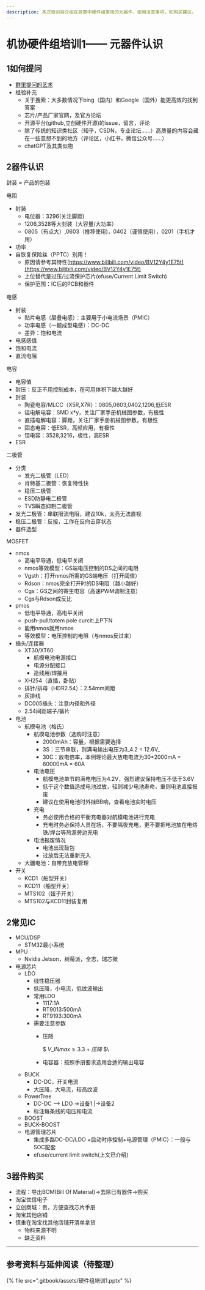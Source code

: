 ```yaml
---
description: 本次培训将介绍在竞赛中硬件组常用的元器件，使用注意事项，和购买建议。
---
```


# 机协硬件组培训1—— 元器件认识

## 1如何提问

* [群里提问的艺术](https://github.com/betaseeker/How-To-Ask-Questions)
* 经验补充
  * 关于搜索：大多数情况下bing（国内）和Google（国外）能更高效的找到答案
  * 芯片/产品厂家官网，及官方论坛
  * 开源平台(github,立创硬件开源)的issue，留言，评论
  * 除了传统的知识类社区（知乎，CSDN，专业论坛......）高质量的内容会藏在一些意想不到的地方（评论区，小红书，微信公众号......）
  * chatGPT及其类似物

## 2器件认识

封装 ≈ 产品的包装

电阻

* 封装
  * 电位器：3296(关注脚距)
  * 1206,3528等大封装（大容量/大功率）
  * 0805（有点大）,0603（推荐使用)，0402（谨慎使用），0201（手机才用）
* 功率
* 自恢复保险丝（PPTC）别用！
  * 原因请参考其特性[https://www.bilibili.com/video/BV12Y4y1E75t](https://www.bilibili.com/video/BV12Y4y1E75t)
  * 上位替代是过压/过流保护芯片(efuse/Current Limit Switch)
  * 保护范围：IC后的PCB和器件

电感

* 封装
  * 贴片电感（层叠电感）：主要用于小电流场景（PMIC）
  * 功率电感（一题成型电感）：DC-DC
  * 差异：饱和电流
* 电感感值
* 饱和电流
* 直流电阻

电容

* 电容值
* 耐压：反正不用控制成本，在可用体积下越大越好
* 封装
  * 陶瓷电容/MLCC（X5R,X7R）：0805,0603,0402,1206,低ESR
  * 铝电解电容：SMD x\*y，关注厂家手册机械图参数，有极性
  * 直插电解电容：脚距，关注厂家手册机械图参数，有极性
  * 固态电容：低ESR，高频应用，有极性
  * 钽电容：3528,3216，极性，高ESR
* ESR

二极管

* 分类
  * 发光二极管（LED）
  * 肖特基二极管：恢复特性快
  * 稳压二极管
  * ESD防静电二极管
  * TVS瞬态抑制二极管
* 发光二极管：串联限流电阻，建议10k，太亮无法直视
* 稳压二极管：反接，工作在反向击穿状态
* 器件选型

MOSFET

* nmos
  * 高电平导通，低电平关闭
  * nmos等效模型：GS端电压控制的DS之间的电阻
  * Vgsth：打开nmos所需的GS端电压（打开阈值）
  * Rdson：nmos完全打开时的DS电阻（越小越好）
  * Cgs：GS之间的寄生电容（高速PWM调制注意）
  * Cgs与Rdson成反比
* pmos
  * 低电平导通，高电平关闭
  * push-pull/totem pole curcit:上P下N
  * 能用nmos就用nmos
  * 等效模型：电压控制的电阻（与nmos反过来）
* 插头/连接器
  * XT30/XT60
    * 航模电池电源接口
    * 电源分配接口
    * 造线用/焊接用
  * XH254（直插，卧贴）
  * 排针/排母（HDR2.54）：2.54mm间距
  * 灰排线
  * DC005插头：注意内径和外径
  * 2.54间距端子/簧片
* 电池
  * 航模电池（格氏）
    * 航模电池参数（选购时注意）
      * 2000mAh：容量，根据需要选择
      * 3S：三节串联，则满电输出电压为3_4.2 = 12.6V_
      * 30C：放电倍率，本例理论最大放电电流为30\*2000mA = 60000mA = 60A
    * 电池电压
      * 航模电池单节的满电电压为4.2V，强烈建议保持电压不低于3.6V
      * 低于这个数值造成电池过放，轻则减少电池寿命，重则电池直接报废
      * 建议在使用电池时外挂BB响，查看电池实时电压
    * 充电
      * 务必使用合格的平衡充电器对航模电池进行充电
      * 充电时务必保持人员在场，不要隔夜充电，更不要把电池放在电烙铁/焊台等热源旁边充电
    * 电池报废情况
      * 电池出现鼓包
      * 过放后无法重新充入
  * 大疆电池：自带充放电管理
* 开关
  * KCD1（船型开关）
  * KCD11（船型开关）
  * MTS102（妞子开关）
  * MTS102与KCD11封装复用

## 2常见IC

* MCU/DSP
  * STM32最小系统
* MPU
  * Nvidia Jetson，树莓派，全志，瑞芯微
* 电源芯片
  * LDO
    * 线性稳压器
    * 低压降，小电流，低纹波输出
    * 常用LDO
      * 1117:1A
      * RT9013:500mA
      * RT9193:300mA
    * 需要注意参数
      *   压降

          \$$\
          V\_{INmax} ≥ 3.3 + 压降\
          \$$\

      * 电容器：按照手册要求选用合适的输出电容
  * BUCK
    * DC-DC，开关电流
    * 大压降，大电流，较高纹波
  * PowerTree
    * DC-DC --> LDO ->设备1 |->设备2
    * 标注每条线的电压和电流
  * BOOST
  * BUCK-BOOST
  * 电源管理芯片
    * 集成多路DC-DC/LDO +启动时序控制+电源管理（PMIC）：一般与SOC配套
    * efuse/current limit switch(上文已介绍)

## 3器件购买

* 流程：导出BOM(Bill Of Material)→去除已有器件→购买
* 淘宝优信电子
* 立创商城：贵，方便查找芯片手册
* 淘宝其他店铺
* 慎重在淘宝找其他店铺开清单拿货
  * 物料来源不明
  * 缺乏资料

***

## 参考资料与延伸阅读（待整理）

{% file src=".gitbook/assets/硬件组培训1.pptx" %}

